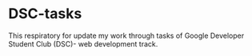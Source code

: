 # DSC-tasks

This respiratory for update my work through tasks of Google Developer Student Club (DSC)- web development track.

